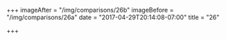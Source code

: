 +++
imageAfter = "/img/comparisons/26b"
imageBefore = "/img/comparisons/26a"
date = "2017-04-29T20:14:08-07:00"
title = "26"

+++

